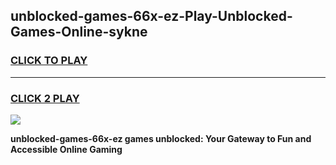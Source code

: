 
## unblocked-games-66x-ez-Play-Unblocked-Games-Online-sykne
<h3>
<a href="https://premium76.site?title=unblocked-games-66x-ez&ref=25A">CLICK TO PLAY</a></h3>
<hr>

<h3>
<a href="https://premium76.site?title=unblocked-games-66x-ez&ref=25A">CLICK 2 PLAY</a>
  
</h3>

<a href="https://premium76.site?title=unblocked-games-66x-ez&ref=25A"><img src="https://clearcache.store/games.png"></a>


**unblocked-games-66x-ez games unblocked: Your Gateway to Fun and Accessible Online Gaming**
